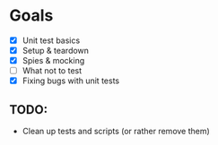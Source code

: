# Goals

- [x] Unit test basics
- [x] Setup & teardown
- [x] Spies & mocking
- [ ] What not to test
- [x] Fixing bugs with unit tests

## TODO:

- Clean up tests and scripts (or rather remove them)
